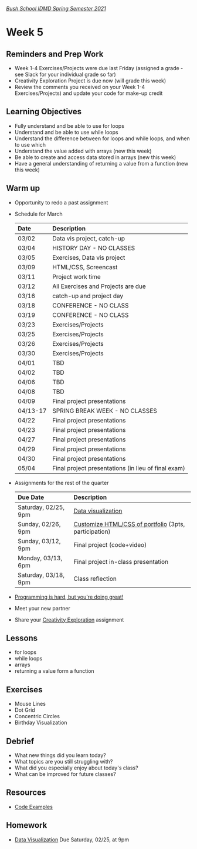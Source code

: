 [_Bush School IDMD Spring Semester 2021_](https://chandrunarayan.github.io/idmd/)

# Week 5

## Reminders and Prep Work
* Week 1-4 Exercises/Projects were due last Friday (assigned a grade - see Slack for your individual grade so far)
* Creativity Exploration Project is due now (will grade this week)
* Review the comments you received on your Week 1-4 Exercises/Projects) and update your code for make-up credit


## Learning Objectives
* Fully understand and be able to use for loops
* Understand and be able to use while loops
* Understand the difference between for loops and while loops, and when to use which
* Understand the value added with arrays (new this week)
* Be able to create and access data stored in arrays (new this week)
* Have a general understanding of returning a value from a function (new this week)

## Warm up
* Opportunity to redo a past assignment
* Schedule for March
	
	| Date | Description |
	| :--- | :--- |
	| 03/02 | Data vis project, catch-up |
	| 03/04 | HISTORY DAY - NO CLASSES |
	| 03/05 | Exercises, Data vis project |
	| 03/09 | HTML/CSS, Screencast |
	| 03/11 | Project work time |
	| 03/12 | All Exercises and Projects are due |
	| 03/16 | catch-up and project day |
	| 03/18 | CONFERENCE - NO CLASS |
	| 03/19 | CONFERENCE - NO CLASS |
	| 03/23 | Exercises/Projects |
	| 03/25 | Exercises/Projects |
	| 03/26 | Exercises/Projects |
	| 03/30 | Exercises/Projects |
	| 04/01 | TBD |
	| 04/02 | TBD |
	| 04/06 | TBD |
	| 04/08 | TBD |
	| 04/09 | Final project presentations |
	| 04/13-17 | SPRING BREAK WEEK - NO CLASSES |
	| 04/22 | Final project presentations |
	| 04/23 | Final project presentations |
	| 04/27 | Final project presentations |
	| 04/29 | Final project presentations |
	| 04/30 | Final project presentations |
	| 05/04 | Final project presentations (in lieu of final exam)|


* Assignments for the rest of the quarter

	| Due Date | Description |
	| :--- | :--- |
	| Saturday, 02/25, 9pm | [Data visualization](./homework/data-visualization.md) |
	| Sunday, 02/26, 9pm | [Customize HTML/CSS of portfolio](https://canvas.uw.edu/courses/1099807/assignments/3610933) (3pts, participation) |
	| Sunday, 03/12, 9pm | Final project (code+video) |
	| Monday, 03/13, 6pm | Final project in-class presentation |
	| Saturday, 03/18, 9pm | Class reflection |

* [Programming is hard, but you're doing great!](programming-is-hard-youre-doing-great.md)
* Meet your new partner
* Share your [Creativity Exploration](../week4/homework/creativity-exploration.md) assignment

## Lessons
* for loops
* while loops
* arrays
* returning a value form a function

## Exercises
* Mouse Lines
* Dot Grid
* Concentric Circles
* Birthday Visualization

## Debrief
* What new things did you learn today?
* What topics are you still struggling with?
* What did you especially enjoy about today's class?
* What can be improved for future classes?

## Resources
* [Code Examples](code)

## Homework
* [Data Visualization](homework/data-visualization.md) Due Saturday, 02/25, at 9pm
